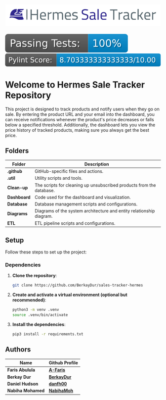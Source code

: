 # <img src='./Diagrams/Hermes_Logo.png' width='600'>

[![badge](./.github/badges/passed_percentage.svg)](./.util/pytest_scores.json)
[![badge](./.github/badges/avg_score.svg)](./.util/pylint_scores.json)

# Welcome to Hermes Sale Tracker Repository

This project is designed to track products and notify users when they go on sale. By entering the product URL and your email into the dashboard, you can receive notifications whenever the product's price decreases or falls below a specified threshold. Additionally, the dashboard lets you view the price history of tracked products, making sure you always get the best price.


## Folders

| Folder | Description |
|---|---|
| **.github** | GitHub-specific files and actions. |
| **.util** | Utility scripts and tools. |
| **Clean-up** | The scripts for cleaning up unsubscribed products from the database. |
| **Dashboard** | Code used for the dashboard and visualization. |
| **Database**  | Database management scripts and configurations. |
| **Diagrams** | Diagrams of the system architecture and entity relationship diagram. |
| **ETL**  | ETL pipeline scripts and configurations. |


## Setup

Follow these steps to set up the project:

### Dependencies

1. **Clone the repository**:
    ```bash
    git clone https://github.com/BerkayDur/sales-tracker-hermes
    ```

2. **Create and activate a virtual environment (optional but recommended)**:
    ```bash
    python3 -m venv .venv
    source .venv/bin/activate
    ```

3. **Install the dependencies**:
    ```bash
    pip3 install -r requirements.txt
    ```


## Authors

| Name | Github Profile |
|---|---|
| **Faris Abulula** | **[A-Faris](https://github.com/A-Faris)**|
| **Berkay Dur** | **[BerkayDur](https://github.com/BerkayDur)**|
| **Daniel Hudson** | **[danfh00](https://github.com/danfh00)** |
| **Nabiha Mohamed** | **[NabihaMoh](https://github.com/NabihaMoh)** |


